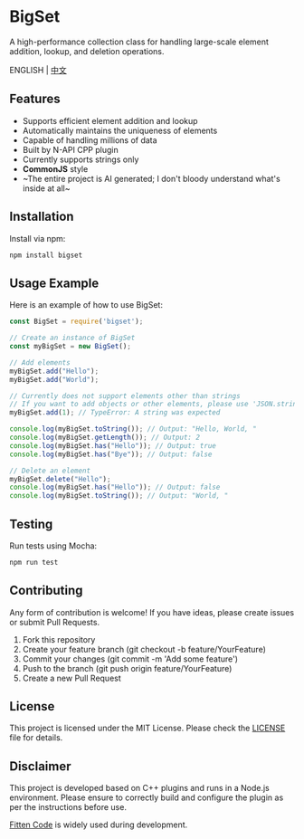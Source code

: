 # BigSet

A high-performance collection class for handling large-scale element addition, lookup, and deletion operations.

ENGLISH | [中文](./README.md)

## Features

- Supports efficient element addition and lookup
- Automatically maintains the uniqueness of elements
- Capable of handling millions of data
- Built by N-API CPP plugin
- Currently supports strings only
- **CommonJS** style
- ~The entire project is AI generated; I don't bloody understand what's inside at all~

## Installation

Install via npm:

```bash
npm install bigset
```

## Usage Example

Here is an example of how to use BigSet:

```javascript
const BigSet = require('bigset');

// Create an instance of BigSet
const myBigSet = new BigSet();

// Add elements
myBigSet.add("Hello");
myBigSet.add("World");

// Currently does not support elements other than strings
// If you want to add objects or other elements, please use 'JSON.stringify()' or '*.toString()' method to convert them to strings
myBigSet.add(1); // TypeError: A string was expected

console.log(myBigSet.toString()); // Output: "Hello, World, "
console.log(myBigSet.getLength()); // Output: 2
console.log(myBigSet.has("Hello")); // Output: true
console.log(myBigSet.has("Bye")); // Output: false

// Delete an element
myBigSet.delete("Hello");
console.log(myBigSet.has("Hello")); // Output: false
console.log(myBigSet.toString()); // Output: "World, "
```

## Testing

Run tests using Mocha:

```bash
npm run test
```

## Contributing

Any form of contribution is welcome! If you have ideas, please create issues or submit Pull Requests.

1. Fork this repository
2. Create your feature branch (git checkout -b feature/YourFeature)
3. Commit your changes (git commit -m 'Add some feature')
4. Push to the branch (git push origin feature/YourFeature)
5. Create a new Pull Request

## License

This project is licensed under the MIT License. Please check the [LICENSE](./LICENSE) file for details.

## Disclaimer

This project is developed based on C++ plugins and runs in a Node.js environment. Please ensure to correctly build and configure the plugin as per the instructions before use.

[Fitten Code](https://code.fittentech.com/) is widely used during development.
